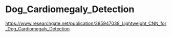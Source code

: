 # Dog_Cardiomegaly_Detection

https://www.researchgate.net/publication/385947038_Lightweight_CNN_for_Dog_Cardiomegaly_Detection
